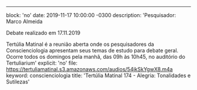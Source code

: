 ---
block: 'no'
date: 2019-11-17 10:00:00 -0300
description: 'Pesquisador: Marco Almeida

  Debate realizado em 17.11.2019


  Tertúlia Matinal é a reunião aberta onde os pesquisadores da Conscienciologia apresentam
  seus temas de estudo para debate geral. Ocorre todos os domingos pela manhã, das
  09h às 10h45, no auditório do Tertuliarium'
explicit: 'no'
file: https://tertuliamatinal.s3.amazonaws.com/audios/54jkSkYgwX8.m4a
keyword: conscienciologia
title: 'Tertúlia Matinal 174 - Alegria: Tonalidades e Sutilezas'

